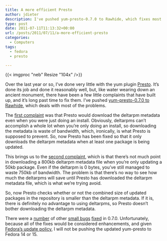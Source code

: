 ```yaml
---
title: A more efficient Presto
author: jdieter
description: I've pushed yum-presto-0.7.0 to Rawhide, which fixes most of the small complaints that have built up
type: post
date: 2011-07-11T11:13:32+00:00
url: /posts/2011/07/11/a-more-efficient-presto
categories:
  - Computers
tags:
  - fedora
  - presto

---
```

{{< imgproc "neb" Resize "104x" />}}

Over the last year or so, I&#8217;ve done very little with the yum plugin [Presto][2]. It&#8217;s done its job and done it reasonably well, but, like water wearing down an ancient monument, there have been a few little complaints that have built up, and it&#8217;s long past time to fix them. I&#8217;ve pushed [yum-presto-0.7.0 to Rawhide][3], which deals with most of the problems.

The [first complaint][4] was that Presto would download the deltarpm metadata even when you were just doing an install. Obviously, deltarpms can&#8217;t accomplish a whole lot when you&#8217;re only doing an install, so downloading the metadata is waste of bandwidth, which, ironically, is what Presto is supposed to prevent. So, now Presto has been fixed so that it only downloads the deltarpm metadata when at least one package is being updated.

This brings us to the [second complaint][5], which is that there&#8217;s not much point in downloading a 800kb deltarpm metadata file when you&#8217;re only updating a 50kb package. Even if the deltarpm is 0 bytes, you&#8217;ve still managed to waste 750kb of bandwidth. The problem is that there&#8217;s no way to see how much the deltarpms will save until Presto has downloaded the deltarpm metadata file, which is what we&#8217;re trying avoid.

So, now Presto checks whether or not the combined size of updated packages in the repository is smaller than the deltarpm metadata. If it is, there is definitely no advantage to using deltarpms, so Presto doesn&#8217;t bother downloading the deltarpm metadata.

There were a [number][6] of other [small bugs][7] [fixed][8] in 0.7.0. Unfortunately, because all of the fixes would be considered enhancements, and given [Fedora&#8217;s update policy][9], I will not be pushing the updated yum-presto to Fedora 14 or 15.

 [2]: https://fedorahosted.org/presto/wiki
 [3]: http://koji.fedoraproject.org/koji/buildinfo?buildID=252023
 [4]: https://bugzilla.redhat.com/show_bug.cgi?id=664864
 [5]: https://fedorahosted.org/presto/ticket/12
 [6]: https://bugzilla.redhat.com/show_bug.cgi?id=678588
 [7]: https://bugzilla.redhat.com/show_bug.cgi?id=677379
 [8]: https://bugzilla.redhat.com/show_bug.cgi?id=572553
 [9]: http://fedoraproject.org/wiki/Updates_Policy
